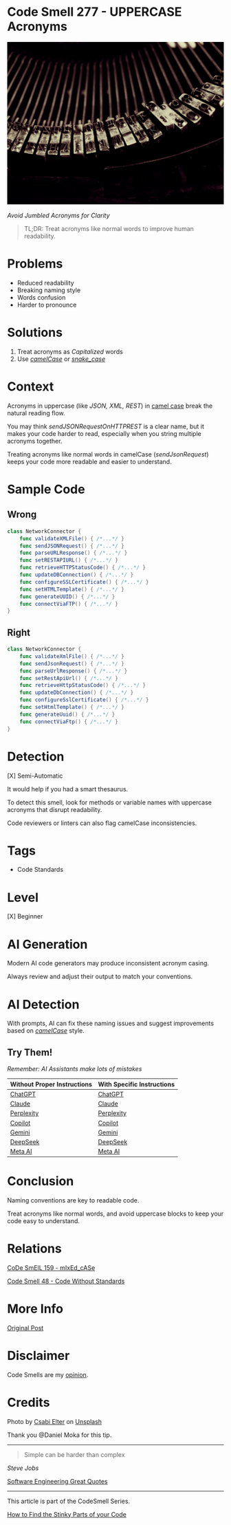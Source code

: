 # Code Smell 277 - UPPERCASE Acronyms

![Code Smell 277 - UPPERCASE Acronyms](Code%20Smell%20277%20-%20UPPERCASE%20Acronyms.jpg)

*Avoid Jumbled Acronyms for Clarity*

> TL;DR: Treat acronyms like normal words to improve human readability.

# Problems

- Reduced readability
- Breaking naming style
- Words confusion
- Harder to pronounce 

# Solutions

1. Treat acronyms as *Capitalized* words
2. Use *[camelCase](https://en.wikipedia.org/wiki/Camel_case)* or *[snake_case](https://en.wikipedia.org/wiki/Snake_case)*
 
# Context

Acronyms in uppercase (like *JSON, XML, REST*) in [camel case](https://github.com/mcsee/Software-Design-Articles/tree/main/Articles/Code%20Smells/Code%20Smell%20159%20-%20Mixed%20Case/readme.md) break the natural reading flow.

You may think *sendJSONRequestOnHTTPREST* is a clear name, but it makes your code harder to read, especially when you string multiple acronyms together. 

Treating acronyms like normal words in camelCase (*sendJsonRequest*) keeps your code more readable and easier to understand.

# Sample Code

## Wrong

<!-- [Gist Url](https://gist.github.com/mcsee/3fb92baefac7fb65577e03e196472f67) -->

```swift
class NetworkConnector {
    func validateXMLFile() { /*...*/ }
    func sendJSONRequest() { /*...*/ }
    func parseURLResponse() { /*...*/ }
    func setRESTAPIURL() { /*...*/ }
    func retrieveHTTPStatusCode() { /*...*/ }
    func updateDBConnection() { /*...*/ }
    func configureSSLCertificate() { /*...*/ }
    func setHTMLTemplate() { /*...*/ }
    func generateUUID() { /*...*/ }
    func connectViaFTP() { /*...*/ }
}
```

## Right

<!-- [Gist Url](https://gist.github.com/mcsee/280cb3e2dd681b0039b9604aac32330a) -->

```swift
class NetworkConnector {
    func validateXmlFile() { /*...*/ }
    func sendJsonRequest() { /*...*/ }
    func parseUrlResponse() { /*...*/ }
    func setRestApiUrl() { /*...*/ }
    func retrieveHttpStatusCode() { /*...*/ }
    func updateDbConnection() { /*...*/ }
    func configureSslCertificate() { /*...*/ }
    func setHtmlTemplate() { /*...*/ }
    func generateUuid() { /*...*/ }
    func connectViaFtp() { /*...*/ }
}
```

# Detection

[X] Semi-Automatic 

It would help if you had a smart thesaurus.

To detect this smell, look for methods or variable names with uppercase acronyms that disrupt readability. 

Code reviewers or linters can also flag camelCase inconsistencies.

# Tags

- Code Standards

# Level

[X] Beginner 

# AI Generation

Modern AI code generators may produce inconsistent acronym casing. 

Always review and adjust their output to match your conventions.

# AI Detection

With prompts, AI can fix these naming issues and suggest improvements based on *[camelCase](https://github.com/mcsee/Software-Design-Articles/tree/main/Articles/Code%20Smells/Code%20Smell%20159%20-%20Mixed%20Case/readme.md)* style.

## Try Them!

*Remember: AI Assistants make lots of mistakes*

| Without Proper Instructions    | With Specific Instructions |
| -------- | ------- |
| [ChatGPT](https://chat.openai.com/?q=Correct+and+explain+this+code%3A+%60%60%60swift%0D%0Aclass+NetworkConnector+%7B%0D%0A++++func+validateXMLFile%28%29+%7B+%2F%2A...%2A%2F+%7D%0D%0A++++func+sendJSONRequest%28%29+%7B+%2F%2A...%2A%2F+%7D%0D%0A++++func+parseURLResponse%28%29+%7B+%2F%2A...%2A%2F+%7D%0D%0A++++func+setRESTAPIURL%28%29+%7B+%2F%2A...%2A%2F+%7D%0D%0A++++func+retrieveHTTPStatusCode%28%29+%7B+%2F%2A...%2A%2F+%7D%0D%0A++++func+updateDBConnection%28%29+%7B+%2F%2A...%2A%2F+%7D%0D%0A++++func+configureSSLCertificate%28%29+%7B+%2F%2A...%2A%2F+%7D%0D%0A++++func+setHTMLTemplate%28%29+%7B+%2F%2A...%2A%2F+%7D%0D%0A++++func+generateUUID%28%29+%7B+%2F%2A...%2A%2F+%7D%0D%0A++++func+connectViaFTP%28%29+%7B+%2F%2A...%2A%2F+%7D%0D%0A%7D%0D%0A%60%60%60) | [ChatGPT](https://chat.openai.com/?q=Correct+the+case+to+CamelCase%3A+%60%60%60swift%0D%0Aclass+NetworkConnector+%7B%0D%0A++++func+validateXMLFile%28%29+%7B+%2F%2A...%2A%2F+%7D%0D%0A++++func+sendJSONRequest%28%29+%7B+%2F%2A...%2A%2F+%7D%0D%0A++++func+parseURLResponse%28%29+%7B+%2F%2A...%2A%2F+%7D%0D%0A++++func+setRESTAPIURL%28%29+%7B+%2F%2A...%2A%2F+%7D%0D%0A++++func+retrieveHTTPStatusCode%28%29+%7B+%2F%2A...%2A%2F+%7D%0D%0A++++func+updateDBConnection%28%29+%7B+%2F%2A...%2A%2F+%7D%0D%0A++++func+configureSSLCertificate%28%29+%7B+%2F%2A...%2A%2F+%7D%0D%0A++++func+setHTMLTemplate%28%29+%7B+%2F%2A...%2A%2F+%7D%0D%0A++++func+generateUUID%28%29+%7B+%2F%2A...%2A%2F+%7D%0D%0A++++func+connectViaFTP%28%29+%7B+%2F%2A...%2A%2F+%7D%0D%0A%7D%0D%0A%60%60%60) |
| [Claude](https://claude.ai/new?q=Correct+and+explain+this+code%3A+%60%60%60swift%0D%0Aclass+NetworkConnector+%7B%0D%0A++++func+validateXMLFile%28%29+%7B+%2F%2A...%2A%2F+%7D%0D%0A++++func+sendJSONRequest%28%29+%7B+%2F%2A...%2A%2F+%7D%0D%0A++++func+parseURLResponse%28%29+%7B+%2F%2A...%2A%2F+%7D%0D%0A++++func+setRESTAPIURL%28%29+%7B+%2F%2A...%2A%2F+%7D%0D%0A++++func+retrieveHTTPStatusCode%28%29+%7B+%2F%2A...%2A%2F+%7D%0D%0A++++func+updateDBConnection%28%29+%7B+%2F%2A...%2A%2F+%7D%0D%0A++++func+configureSSLCertificate%28%29+%7B+%2F%2A...%2A%2F+%7D%0D%0A++++func+setHTMLTemplate%28%29+%7B+%2F%2A...%2A%2F+%7D%0D%0A++++func+generateUUID%28%29+%7B+%2F%2A...%2A%2F+%7D%0D%0A++++func+connectViaFTP%28%29+%7B+%2F%2A...%2A%2F+%7D%0D%0A%7D%0D%0A%60%60%60) | [Claude](https://claude.ai/new?q=Correct+the+case+to+CamelCase%3A+%60%60%60swift%0D%0Aclass+NetworkConnector+%7B%0D%0A++++func+validateXMLFile%28%29+%7B+%2F%2A...%2A%2F+%7D%0D%0A++++func+sendJSONRequest%28%29+%7B+%2F%2A...%2A%2F+%7D%0D%0A++++func+parseURLResponse%28%29+%7B+%2F%2A...%2A%2F+%7D%0D%0A++++func+setRESTAPIURL%28%29+%7B+%2F%2A...%2A%2F+%7D%0D%0A++++func+retrieveHTTPStatusCode%28%29+%7B+%2F%2A...%2A%2F+%7D%0D%0A++++func+updateDBConnection%28%29+%7B+%2F%2A...%2A%2F+%7D%0D%0A++++func+configureSSLCertificate%28%29+%7B+%2F%2A...%2A%2F+%7D%0D%0A++++func+setHTMLTemplate%28%29+%7B+%2F%2A...%2A%2F+%7D%0D%0A++++func+generateUUID%28%29+%7B+%2F%2A...%2A%2F+%7D%0D%0A++++func+connectViaFTP%28%29+%7B+%2F%2A...%2A%2F+%7D%0D%0A%7D%0D%0A%60%60%60) |
| [Perplexity](https://www.perplexity.ai/?q=Correct+and+explain+this+code%3A+%60%60%60swift%0D%0Aclass+NetworkConnector+%7B%0D%0A++++func+validateXMLFile%28%29+%7B+%2F%2A...%2A%2F+%7D%0D%0A++++func+sendJSONRequest%28%29+%7B+%2F%2A...%2A%2F+%7D%0D%0A++++func+parseURLResponse%28%29+%7B+%2F%2A...%2A%2F+%7D%0D%0A++++func+setRESTAPIURL%28%29+%7B+%2F%2A...%2A%2F+%7D%0D%0A++++func+retrieveHTTPStatusCode%28%29+%7B+%2F%2A...%2A%2F+%7D%0D%0A++++func+updateDBConnection%28%29+%7B+%2F%2A...%2A%2F+%7D%0D%0A++++func+configureSSLCertificate%28%29+%7B+%2F%2A...%2A%2F+%7D%0D%0A++++func+setHTMLTemplate%28%29+%7B+%2F%2A...%2A%2F+%7D%0D%0A++++func+generateUUID%28%29+%7B+%2F%2A...%2A%2F+%7D%0D%0A++++func+connectViaFTP%28%29+%7B+%2F%2A...%2A%2F+%7D%0D%0A%7D%0D%0A%60%60%60) | [Perplexity](https://www.perplexity.ai/?q=Correct+the+case+to+CamelCase%3A+%60%60%60swift%0D%0Aclass+NetworkConnector+%7B%0D%0A++++func+validateXMLFile%28%29+%7B+%2F%2A...%2A%2F+%7D%0D%0A++++func+sendJSONRequest%28%29+%7B+%2F%2A...%2A%2F+%7D%0D%0A++++func+parseURLResponse%28%29+%7B+%2F%2A...%2A%2F+%7D%0D%0A++++func+setRESTAPIURL%28%29+%7B+%2F%2A...%2A%2F+%7D%0D%0A++++func+retrieveHTTPStatusCode%28%29+%7B+%2F%2A...%2A%2F+%7D%0D%0A++++func+updateDBConnection%28%29+%7B+%2F%2A...%2A%2F+%7D%0D%0A++++func+configureSSLCertificate%28%29+%7B+%2F%2A...%2A%2F+%7D%0D%0A++++func+setHTMLTemplate%28%29+%7B+%2F%2A...%2A%2F+%7D%0D%0A++++func+generateUUID%28%29+%7B+%2F%2A...%2A%2F+%7D%0D%0A++++func+connectViaFTP%28%29+%7B+%2F%2A...%2A%2F+%7D%0D%0A%7D%0D%0A%60%60%60) |
| [Copilot](https://www.bing.com/chat?showconv=1&sendquery=1&q=Correct+and+explain+this+code%3A+%60%60%60swift%0D%0Aclass+NetworkConnector+%7B%0D%0A++++func+validateXMLFile%28%29+%7B+%2F%2A...%2A%2F+%7D%0D%0A++++func+sendJSONRequest%28%29+%7B+%2F%2A...%2A%2F+%7D%0D%0A++++func+parseURLResponse%28%29+%7B+%2F%2A...%2A%2F+%7D%0D%0A++++func+setRESTAPIURL%28%29+%7B+%2F%2A...%2A%2F+%7D%0D%0A++++func+retrieveHTTPStatusCode%28%29+%7B+%2F%2A...%2A%2F+%7D%0D%0A++++func+updateDBConnection%28%29+%7B+%2F%2A...%2A%2F+%7D%0D%0A++++func+configureSSLCertificate%28%29+%7B+%2F%2A...%2A%2F+%7D%0D%0A++++func+setHTMLTemplate%28%29+%7B+%2F%2A...%2A%2F+%7D%0D%0A++++func+generateUUID%28%29+%7B+%2F%2A...%2A%2F+%7D%0D%0A++++func+connectViaFTP%28%29+%7B+%2F%2A...%2A%2F+%7D%0D%0A%7D%0D%0A%60%60%60) | [Copilot](https://www.bing.com/chat?showconv=1&sendquery=1&q=Correct+the+case+to+CamelCase%3A+%60%60%60swift%0D%0Aclass+NetworkConnector+%7B%0D%0A++++func+validateXMLFile%28%29+%7B+%2F%2A...%2A%2F+%7D%0D%0A++++func+sendJSONRequest%28%29+%7B+%2F%2A...%2A%2F+%7D%0D%0A++++func+parseURLResponse%28%29+%7B+%2F%2A...%2A%2F+%7D%0D%0A++++func+setRESTAPIURL%28%29+%7B+%2F%2A...%2A%2F+%7D%0D%0A++++func+retrieveHTTPStatusCode%28%29+%7B+%2F%2A...%2A%2F+%7D%0D%0A++++func+updateDBConnection%28%29+%7B+%2F%2A...%2A%2F+%7D%0D%0A++++func+configureSSLCertificate%28%29+%7B+%2F%2A...%2A%2F+%7D%0D%0A++++func+setHTMLTemplate%28%29+%7B+%2F%2A...%2A%2F+%7D%0D%0A++++func+generateUUID%28%29+%7B+%2F%2A...%2A%2F+%7D%0D%0A++++func+connectViaFTP%28%29+%7B+%2F%2A...%2A%2F+%7D%0D%0A%7D%0D%0A%60%60%60) |
| [Gemini](https://gemini.google.com/?q=Correct+and+explain+this+code%3A+%60%60%60swift%0D%0Aclass+NetworkConnector+%7B%0D%0A++++func+validateXMLFile%28%29+%7B+%2F%2A...%2A%2F+%7D%0D%0A++++func+sendJSONRequest%28%29+%7B+%2F%2A...%2A%2F+%7D%0D%0A++++func+parseURLResponse%28%29+%7B+%2F%2A...%2A%2F+%7D%0D%0A++++func+setRESTAPIURL%28%29+%7B+%2F%2A...%2A%2F+%7D%0D%0A++++func+retrieveHTTPStatusCode%28%29+%7B+%2F%2A...%2A%2F+%7D%0D%0A++++func+updateDBConnection%28%29+%7B+%2F%2A...%2A%2F+%7D%0D%0A++++func+configureSSLCertificate%28%29+%7B+%2F%2A...%2A%2F+%7D%0D%0A++++func+setHTMLTemplate%28%29+%7B+%2F%2A...%2A%2F+%7D%0D%0A++++func+generateUUID%28%29+%7B+%2F%2A...%2A%2F+%7D%0D%0A++++func+connectViaFTP%28%29+%7B+%2F%2A...%2A%2F+%7D%0D%0A%7D%0D%0A%60%60%60) | [Gemini](https://gemini.google.com/?q=Correct+the+case+to+CamelCase%3A+%60%60%60swift%0D%0Aclass+NetworkConnector+%7B%0D%0A++++func+validateXMLFile%28%29+%7B+%2F%2A...%2A%2F+%7D%0D%0A++++func+sendJSONRequest%28%29+%7B+%2F%2A...%2A%2F+%7D%0D%0A++++func+parseURLResponse%28%29+%7B+%2F%2A...%2A%2F+%7D%0D%0A++++func+setRESTAPIURL%28%29+%7B+%2F%2A...%2A%2F+%7D%0D%0A++++func+retrieveHTTPStatusCode%28%29+%7B+%2F%2A...%2A%2F+%7D%0D%0A++++func+updateDBConnection%28%29+%7B+%2F%2A...%2A%2F+%7D%0D%0A++++func+configureSSLCertificate%28%29+%7B+%2F%2A...%2A%2F+%7D%0D%0A++++func+setHTMLTemplate%28%29+%7B+%2F%2A...%2A%2F+%7D%0D%0A++++func+generateUUID%28%29+%7B+%2F%2A...%2A%2F+%7D%0D%0A++++func+connectViaFTP%28%29+%7B+%2F%2A...%2A%2F+%7D%0D%0A%7D%0D%0A%60%60%60) | 
| [DeepSeek](https://chat.deepseek.com/?q=Correct+and+explain+this+code%3A+%60%60%60swift%0D%0Aclass+NetworkConnector+%7B%0D%0A++++func+validateXMLFile%28%29+%7B+%2F%2A...%2A%2F+%7D%0D%0A++++func+sendJSONRequest%28%29+%7B+%2F%2A...%2A%2F+%7D%0D%0A++++func+parseURLResponse%28%29+%7B+%2F%2A...%2A%2F+%7D%0D%0A++++func+setRESTAPIURL%28%29+%7B+%2F%2A...%2A%2F+%7D%0D%0A++++func+retrieveHTTPStatusCode%28%29+%7B+%2F%2A...%2A%2F+%7D%0D%0A++++func+updateDBConnection%28%29+%7B+%2F%2A...%2A%2F+%7D%0D%0A++++func+configureSSLCertificate%28%29+%7B+%2F%2A...%2A%2F+%7D%0D%0A++++func+setHTMLTemplate%28%29+%7B+%2F%2A...%2A%2F+%7D%0D%0A++++func+generateUUID%28%29+%7B+%2F%2A...%2A%2F+%7D%0D%0A++++func+connectViaFTP%28%29+%7B+%2F%2A...%2A%2F+%7D%0D%0A%7D%0D%0A%60%60%60) | [DeepSeek](https://chat.deepseek.com/?q=Correct+the+case+to+CamelCase%3A+%60%60%60swift%0D%0Aclass+NetworkConnector+%7B%0D%0A++++func+validateXMLFile%28%29+%7B+%2F%2A...%2A%2F+%7D%0D%0A++++func+sendJSONRequest%28%29+%7B+%2F%2A...%2A%2F+%7D%0D%0A++++func+parseURLResponse%28%29+%7B+%2F%2A...%2A%2F+%7D%0D%0A++++func+setRESTAPIURL%28%29+%7B+%2F%2A...%2A%2F+%7D%0D%0A++++func+retrieveHTTPStatusCode%28%29+%7B+%2F%2A...%2A%2F+%7D%0D%0A++++func+updateDBConnection%28%29+%7B+%2F%2A...%2A%2F+%7D%0D%0A++++func+configureSSLCertificate%28%29+%7B+%2F%2A...%2A%2F+%7D%0D%0A++++func+setHTMLTemplate%28%29+%7B+%2F%2A...%2A%2F+%7D%0D%0A++++func+generateUUID%28%29+%7B+%2F%2A...%2A%2F+%7D%0D%0A++++func+connectViaFTP%28%29+%7B+%2F%2A...%2A%2F+%7D%0D%0A%7D%0D%0A%60%60%60) | 
| [Meta AI](https://www.meta.ai/chat?q=Correct+and+explain+this+code%3A+%60%60%60swift%0D%0Aclass+NetworkConnector+%7B%0D%0A++++func+validateXMLFile%28%29+%7B+%2F%2A...%2A%2F+%7D%0D%0A++++func+sendJSONRequest%28%29+%7B+%2F%2A...%2A%2F+%7D%0D%0A++++func+parseURLResponse%28%29+%7B+%2F%2A...%2A%2F+%7D%0D%0A++++func+setRESTAPIURL%28%29+%7B+%2F%2A...%2A%2F+%7D%0D%0A++++func+retrieveHTTPStatusCode%28%29+%7B+%2F%2A...%2A%2F+%7D%0D%0A++++func+updateDBConnection%28%29+%7B+%2F%2A...%2A%2F+%7D%0D%0A++++func+configureSSLCertificate%28%29+%7B+%2F%2A...%2A%2F+%7D%0D%0A++++func+setHTMLTemplate%28%29+%7B+%2F%2A...%2A%2F+%7D%0D%0A++++func+generateUUID%28%29+%7B+%2F%2A...%2A%2F+%7D%0D%0A++++func+connectViaFTP%28%29+%7B+%2F%2A...%2A%2F+%7D%0D%0A%7D%0D%0A%60%60%60) | [Meta AI](https://www.meta.ai/?q=Correct+the+case+to+CamelCase%3A+%60%60%60swift%0D%0Aclass+NetworkConnector+%7B%0D%0A++++func+validateXMLFile%28%29+%7B+%2F%2A...%2A%2F+%7D%0D%0A++++func+sendJSONRequest%28%29+%7B+%2F%2A...%2A%2F+%7D%0D%0A++++func+parseURLResponse%28%29+%7B+%2F%2A...%2A%2F+%7D%0D%0A++++func+setRESTAPIURL%28%29+%7B+%2F%2A...%2A%2F+%7D%0D%0A++++func+retrieveHTTPStatusCode%28%29+%7B+%2F%2A...%2A%2F+%7D%0D%0A++++func+updateDBConnection%28%29+%7B+%2F%2A...%2A%2F+%7D%0D%0A++++func+configureSSLCertificate%28%29+%7B+%2F%2A...%2A%2F+%7D%0D%0A++++func+setHTMLTemplate%28%29+%7B+%2F%2A...%2A%2F+%7D%0D%0A++++func+generateUUID%28%29+%7B+%2F%2A...%2A%2F+%7D%0D%0A++++func+connectViaFTP%28%29+%7B+%2F%2A...%2A%2F+%7D%0D%0A%7D%0D%0A%60%60%60) | 

# Conclusion

Naming conventions are key to readable code. 

Treat acronyms like normal words, and avoid uppercase blocks to keep your code easy to understand.

# Relations

[CoDe SmElL 159 - mIxEd_cASe](https://github.com/mcsee/Software-Design-Articles/tree/main/Articles/Code%20Smells/Code%20Smell%20159%20-%20Mixed%20Case/readme.md)

[Code Smell 48 - Code Without Standards](https://github.com/mcsee/Software-Design-Articles/tree/main/Articles/Code%20Smells/Code%20Smell%2048%20-%20Code%20Without%20Standards/readme.md)

# More Info

[Original Post](https://www.linkedin.com/posts/danielmoka_clean-code-tip-name-acronyms-as-normal-words-activity-7251472396438687744-C4kx/)

# Disclaimer

Code Smells are my [opinion](https://github.com/mcsee/Software-Design-Articles/tree/main/Articles/Blogging/I%20Wrote%20More%20than%2090%20Articles%20on%202021%20Here%20is%20What%20I%20Learned/readme.md).

# Credits

Photo by [Csabi Elter](https://unsplash.com/@bulgakovmihaly) on [Unsplash](https://unsplash.com/photos/assorted-color-chip-piled-IIDxzNru2GY)

Thank you @Daniel Moka for this tip.
    
* * *

> Simple can be harder than complex

_Steve Jobs_
  
[Software Engineering Great Quotes](https://github.com/mcsee/Software-Design-Articles/tree/main/Articles/Quotes/Software%20Engineering%20Great%20Quotes/readme.md)

* * *

This article is part of the CodeSmell Series.

[How to Find the Stinky Parts of your Code](https://github.com/mcsee/Software-Design-Articles/tree/main/Articles/Code%20Smells/How%20to%20Find%20the%20Stinky%20parts%20of%20your%20Code/readme.md)